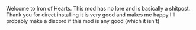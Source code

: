 Welcome to Iron of Hearts. This mod has no lore and is basically a shitpost.
Thank you for direct installing it is very good and makes me happy
I'll probably make a discord if this mod is any good (which it isn't)

